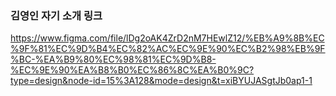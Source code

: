 ### 김영인 자기 소개 링크

https://www.figma.com/file/lDg2oAK4ZrD2nM7HEwlZ12/%EB%A9%8B%EC%9F%81%EC%9D%B4%EC%82%AC%EC%9E%90%EC%B2%98%EB%9F%BC-%EA%B9%80%EC%98%81%EC%9D%B8-%EC%9E%90%EA%B8%B0%EC%86%8C%EA%B0%9C?type=design&node-id=15%3A128&mode=design&t=xiBYUJASgtJb0ap1-1